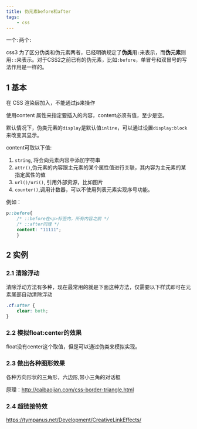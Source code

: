 ```yaml
---
title: 伪元素before和after
tags:
    - css
---
```


一个`:`两个`:`

css3 为了区分伪类和伪元素两者，已经明确规定了**伪类**用`:`来表示，而**伪元素**则用`::`来表示。对于CSS2之前已有的伪元素，比如`:before`，单冒号和双冒号的写法作用是一样的。

## 1 基本

在 CSS 渲染层加入，不能通过js来操作

使用content 属性来指定要插入的内容，content必须有值，至少是空。

默认情况下，伪类元素的`display`是默认值`inline`，可以通过设置`display:block`来改变其显示。

content可取以下值:

1. `string`, 将会向元素内容中添加字符串
2. `attr()`,伪元素的内容跟主元素的某个属性值进行关联，其内容为主元素的某指定属性的值
3. `url()/uri()`, 引用外部资源，比如图片
4. `counter()`,调用计数器，可以不使用列表元素实现序号功能。

例如：

```css
p::before{
    /* ::before在<p>标签内，所有内容之前 */
    /* ::after同理 */
    content: "11111";
    }
```

## 2 实例

### 2.1 清除浮动

清除浮动方法有多种，现在最常用的就是下面这种方法，仅需要以下样式即可在元素尾部自动清除浮动

```css
.cf:after {
    clear: both;
}
```

### 2.2 模拟float:center的效果

float没有center这个取值，但是可以通过伪类来模拟实现。

### 2.3 做出各种图形效果

各种方向形状的三角形，六边形,带小三角的对话框

原理：<http://caibaojian.com/css-border-triangle.html>

### 2.4 超链接特效

<https://tympanus.net/Development/CreativeLinkEffects/>
